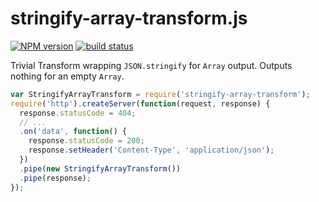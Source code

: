 stringify-array-transform.js
============================

[![NPM version](https://img.shields.io/npm/v/stringify-array-transform.svg)](https://www.npmjs.com/package/stringify-array-transform)
[![build status](https://img.shields.io/travis/kemitchell/stringify-array-transform.js.svg)](http://travis-ci.org/kemitchell/stringify-array-transform.js)

Trivial Transform wrapping `JSON.stringify` for `Array` output. Outputs nothing for an empty `Array`.

```javascript
var StringifyArrayTransform = require('stringify-array-transform');
require('http').createServer(function(request, response) {
  response.statusCode = 404;
  // ...
  .on('data', function() {
    response.statusCode = 200;
    response.setHeader('Content-Type', 'application/json');
  })
  .pipe(new StringifyArrayTransform())
  .pipe(response);
});
```

